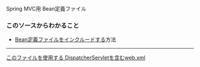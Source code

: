 Spring MVC用 Bean定義ファイル

### このソースからわかること

- [Bean定義ファイルをインクルードする](http://docs.spring.io/spring/docs/current/spring-framework-reference/html/beans.html#beans-factory-xml-import)方法

<hr>

[このファイルを使用する DispatcherServletを含むweb.xml](./web.xml)
